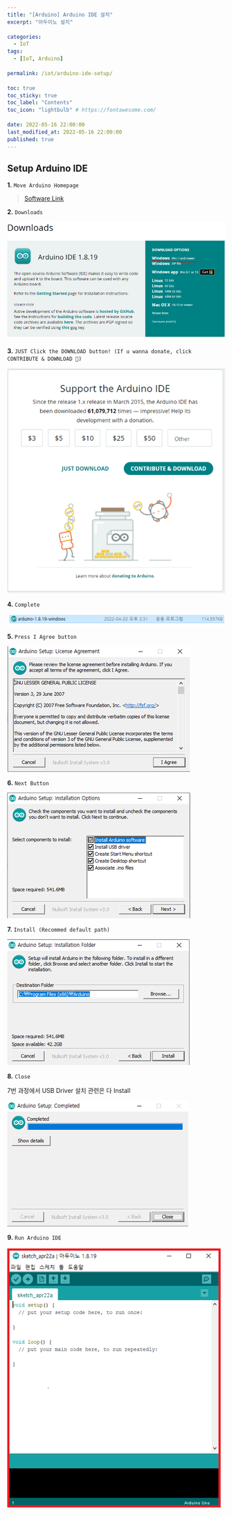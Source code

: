 ```yaml
---
title: "[Arduino] Arduino IDE 설치"
excerpt: "아두이노 설치"

categories:
  - IoT
tags:
  - [IoT, Arduino]

permalink: /iot/arduino-ide-setup/

toc: true
toc_sticky: true
toc_label: "Contents"
toc_icon: "lightbulb" # https://fontawesome.com/
 
date: 2022-05-16 22:00:00
last_modified_at: 2022-05-16 22:00:00
published: true
---
```


## Setup Arduino IDE

**1.** `Move Arduino Homepage`  

> [Software Link](https://www.arduino.cc/en/software)  
    
**2.** `Downloads`  
    
![Untitled](/assets/images/post_img/arduino-ide-setup/Untitled.png)  
    
**3.** `JUST Click the DOWNLOAD button! (If u wanna donate, click CONTRIBUTE & DOWNLOAD 🙂)`  

![Untitled](/assets/images/post_img/arduino-ide-setup/Untitled1.png)  

**4.** `Complete`  
    
![Untitled](/assets/images/post_img/arduino-ide-setup/Untitled2.png)  
    
**5.** `Press I Agree button`  

![Untitled](/assets/images/post_img/arduino-ide-setup/Untitled3.png)  
    
**6.** `Next Button`  
    
![Untitled](/assets/images/post_img/arduino-ide-setup/Untitled4.png)  

**7.** `Install (Recommed default path)`  
    
![Untitled](/assets/images/post_img/arduino-ide-setup/Untitled5.png)  

**8.** `Close`  

7번 과정에서 USB Driver 설치 관련은 다 Install

![Untitled](/assets/images/post_img/arduino-ide-setup/Untitled6.png)  

**9.** `Run Arduino IDE`  

![Untitled](/assets/images/post_img/arduino-ide-setup/Untitled7.png)  